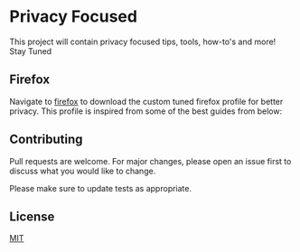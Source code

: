 # Privacy Focused

This project will contain privacy focused tips, tools, how-to's and more! Stay Tuned

## Firefox

Navigate to [firefox](https://pip.pypa.io/en/stable/) to download the custom tuned firefox profile for better privacy. This profile is inspired from some of the best guides from below:


## Contributing
Pull requests are welcome. For major changes, please open an issue first to discuss what you would like to change.

Please make sure to update tests as appropriate.

## License
[MIT](https://choosealicense.com/licenses/mit/)

